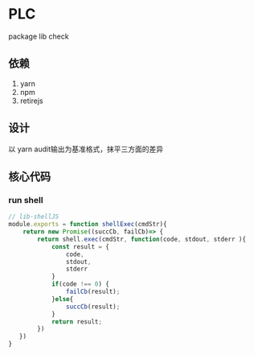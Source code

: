 <!--
 * @Author: 六弦
 * @LastEditors: 六弦
 * @Date: 2021-04-19 18:53:11
 * @LastEditTime: 2021-04-19 19:21:53
 * @FilePath: /codeAll/pub/tukong/PLC/README.md
-->

# PLC
package lib check

## 依赖
1. yarn
2. npm 
3. retirejs

## 设计
以 yarn audit输出为基准格式，抹平三方面的差异


## 核心代码

### run shell
```js
// lib-shellJS
module.exports = function shellExec(cmdStr){
    return new Promise((succCb, failCb)=> {
        return shell.exec(cmdStr, function(code, stdout, stderr ){
            const result = {
                code, 
                stdout, 
                stderr
            }
            if(code !== 0) {
                failCb(result);
            }else{
                succCb(result);
            }
            return result;
        })
   })
}
```
